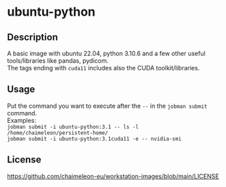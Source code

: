 # ubuntu-python

## Description
A basic image with ubuntu 22.04, python 3.10.6 and a few other useful tools/libraries like pandas, pydicom.  
The tags ending with `cuda11` includes also the CUDA toolkit/libraries.

## Usage
Put the command you want to execute after the `--` in the `jobman submit` command.  
Examples:  
  `jobman submit -i ubuntu-python:3.1 -- ls -l /home/chaimeleon/persistent-home/`  
  `jobman submit -i ubuntu-python:3.1cuda11 -e -- nvidia-smi`

## License
https://github.com/chaimeleon-eu/workstation-images/blob/main/LICENSE
